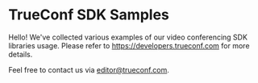 # TrueConf SDK Samples

Hello! We've collected various examples of our video conferencing SDK libraries usage. Please refer to <https://developers.trueconf.com> for more details.

Feel free to contact us via <editor@trueconf.com>.
